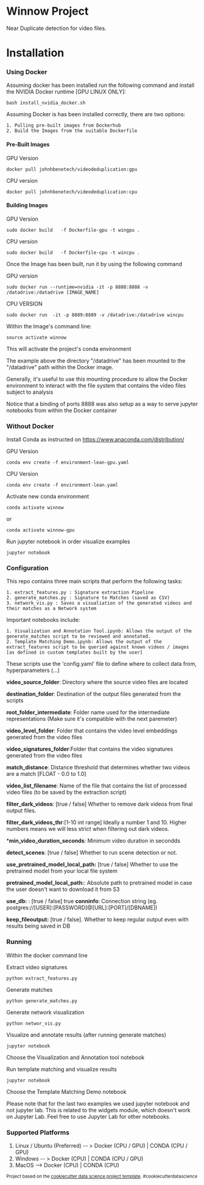 Winnow Project
==============================

Near Duplicate detection for video files.

# Installation

### Using Docker

Assuming docker has been installed run the following command and install the NVIDIA Docker runtime [GPU LINUX ONLY]:

`bash install_nvidia_docker.sh`

Assuming Docker is has been installed correctly, there are two options:
 
    1. Pulling pre-built images from Dockerhub
    2. Build the Images from the suitable Dockerfile
    
    
#### Pre-Built Images

GPU Version

`docker pull johnhbenetech/videodeduplication:gpu`

CPU version

`docker pull johnhbenetech/videodeduplication:cpu`


#### Building Images

GPU Version

`sudo docker build   -f Dockerfile-gpu -t wingpu .`

CPU version

`sudo docker build   -f Dockerfile-cpu -t wincpu .`


Once the Image has been built, run it by using the following command

GPU version

`sudo docker run --runtime=nvidia -it -p 8888:8888 -v /datadrive:/datadrive [IMAGE_NAME]`

CPU VERSION

`sudo docker run  -it -p 8889:8889 -v /datadrive:/datadrive wincpu`

Within the Image's command line:

`source activate winnow`

This will activate the project's conda environment

The example above the directory "/datadrive" has been mounted to the "/datadrive" path within the Docker image.

Generally, it's useful to use this mounting procedure to allow the Docker environment to interact with the file system that contains the video files subject to analysis

Notice that a binding of ports 8888 was also setup as a way to serve jupyter notebooks from within the Docker container





### Without Docker

Install Conda as instructed on https://www.anaconda.com/distribution/


GPU Version 

`conda env create -f environment-lean-gpu.yaml`

CPU Version 

`conda env create -f environment-lean.yaml`


Activate new conda environment

`conda activate winnow`

or

`conda activate winnow-gpu`

Run jupyter notebook in order visualize examples

`jupyter notebook`



### Configuration

This repo contains three main scripts that perform the following tasks:

    1. extract_features.py : Signature extraction Pipeline
    2. generate_matches.py : Signature to Matches (saved as CSV)
    3. network_vis.py : Saves a visualiation of the generated videos and their matches as a Network system


Important notebooks include:

    1. Visualization and Annotation Tool.ipynb: Allows the output of the generate_matches script to be reviewed and annotated.
    2. Template Matching Demo.ipynb: Allows the output of the extract_features script to be queried against known videos / images [as defined in custom templates built by the user]

These scripts use the 'config.yaml' file to define where to collect data from, hyperparameters (...)

**video_source_folder**: Directory where the source video files are located
    
**destination_folder**: Destination of the output files generated from the scripts
    
    
**root_folder_intermediate**: Folder name used for the intermediate representations (Make sure it's compatible with the next paremeter)

    
**video_level_folder**: Folder that contains the video level embeddings generated from the video files

    
**video_signatures_folder**:Folder that contains the video  signatures generated from the video files


**match_distance**: Distance threshold that determines whether two videos are a match [FLOAT - 0.0 to 1.0]
    
**video_list_filename**: Name of the file that contains the list of processed video files (to be saved by the extraction script)
    

**filter_dark_videos**: [true / false] Whether to remove dark videos from final output files.
    
**filter_dark_videos_thr**:[1-10 int range] Ideally a number 1 and 10. Higher numbers means we will less strict when filtering out dark videos.
    
***min_video_duration_seconds**: Minimum video duration in secondds
    
**detect_scenes**: [true / false] Whether to run scene detection or not.
    

**use_pretrained_model_local_path:** [true / false] Whether to use the pretrained model from your local file system
    

**pretrained_model_local_path:**: Absolute path to pretrained model in case the user doesn't want to download it from S3
    
**use_db:** : [true / false]
    true
**conninfo**: Connection string (eg. postgres://[USER]:[PASSWORD]@[URL]:[PORT]/[DBNAME])
    
**keep_fileoutput:** [true / false]. Whether to keep regular output even with results being saved in DB


    
### Running 

Within the docker command line

Extract video signatures

`python extract_features.py`

Generate matches

`python generate_matches.py`

Generate network visualization

`python networ_vis.py`


Visualize and annotate results (after running generate matches)

`jupyter notebook`

Choose the Visualization and Annotation tool notebook

Run template matching and visualize results

`jupyter notebook`

Choose the Template Matching Demo notebook

Please note that for the last two examples we used jupyter notebook and not jupyter lab. This is related to the widgets module, which doesn't work on Jupyter Lab. Feel free to use Jupyter Lab for other notebooks.



### Supported Platforms


1. Linux / Ubuntu (Preferred) -- > Docker (CPU / GPU) | CONDA (CPU / GPU)
2. Windows  -- > Docker (CPU) | CONDA (CPU / GPU)
3. MacOS --> Docker (CPU) | CONDA (CPU)





<p><small>Project based on the <a target="_blank" href="https://drivendata.github.io/cookiecutter-data-science/">cookiecutter data science project template</a>. #cookiecutterdatascience</small></p>

